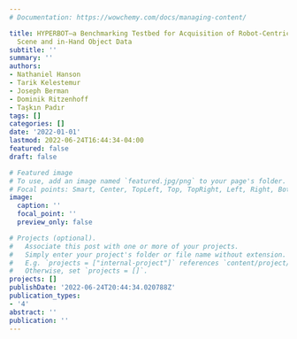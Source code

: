 ```yaml
---
# Documentation: https://wowchemy.com/docs/managing-content/

title: HYPERBOT–a Benchmarking Testbed for Acquisition of Robot-Centric Hyperspectral
  Scene and in-Hand Object Data
subtitle: ''
summary: ''
authors:
- Nathaniel Hanson
- Tarik Kelestemur
- Joseph Berman
- Dominik Ritzenhoff
- Taşkın Padır
tags: []
categories: []
date: '2022-01-01'
lastmod: 2022-06-24T16:44:34-04:00
featured: false
draft: false

# Featured image
# To use, add an image named `featured.jpg/png` to your page's folder.
# Focal points: Smart, Center, TopLeft, Top, TopRight, Left, Right, BottomLeft, Bottom, BottomRight.
image:
  caption: ''
  focal_point: ''
  preview_only: false

# Projects (optional).
#   Associate this post with one or more of your projects.
#   Simply enter your project's folder or file name without extension.
#   E.g. `projects = ["internal-project"]` references `content/project/deep-learning/index.md`.
#   Otherwise, set `projects = []`.
projects: []
publishDate: '2022-06-24T20:44:34.020788Z'
publication_types:
- '4'
abstract: ''
publication: ''
---
```

